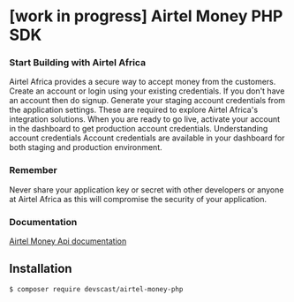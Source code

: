 # [work in progress] Airtel Money PHP SDK

### Start Building with Airtel Africa
Airtel Africa provides a secure way to accept money from the customers.
Create an account or login using your existing credentials. If you don't have an account then do signup.
Generate your staging account credentials from the application settings. These are required to explore Airtel Africa's integration solutions.
When you are ready to go live, activate your account in the dashboard to get production account credentials.
Understanding account credentials
Account credentials are available in your dashboard for both staging and production environment.

### Remember
Never share your application key or secret with other developers or anyone at Airtel Africa as this will compromise the security of your application.

### Documentation
[Airtel Money Api documentation](https://developers.airtel.africa/documentation)

## Installation
```bash
$ composer require devscast/airtel-money-php
```
